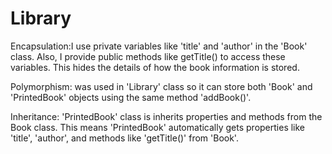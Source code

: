 # Library
 Encapsulation:I use private variables like 'title' and 'author' in the 'Book' class. Also, I provide public methods like getTitle() to access these variables. This hides the details of how the book information is stored.

 Polymorphism: was used in 'Library' class so it can store both 'Book' and 'PrintedBook' objects using the same method 'addBook()'.

 Inheritance: 'PrintedBook' class is inherits properties and methods from the Book class. This means 'PrintedBook' automatically gets properties like 'title', 'author', and methods like 'getTitle()' from 'Book'.

